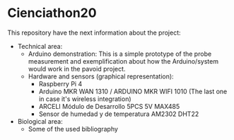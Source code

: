 # Cienciathon20

This repository have the next information about the project:
- Technical area:
	- Arduino demonstration: This is a simple prototype of the probe measurement and exemplification about how the 
	  Arduino/system would work in the pavoid project.
	- Hardware and sensors (graphical representation): 
		- Raspberry Pi 4
		- Arduino MKR WAN 1310 / ARDUINO MKR WIFI 1010 (The last one in case it's wireless integration)
		- ARCELI Módulo de Desarrollo 5PCS 5V MAX485
		- Sensor de humedad y de temperatura AM2302 DHT22
- Biological area:
	- Some of the used bibliography


